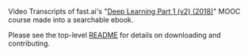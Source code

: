 Video Transcripts of fast.ai's "[Deep Learning Part 1 (v2) (2018)](http://course.fast.ai/)" MOOC course made into a searchable ebook.

Please see the top-level [README](https://github.com/stas00/fastai-transcript) for details on downloading and contributing.
